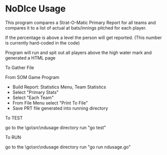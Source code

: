 # NoDIce Usage

This program compares a Strat-O-Matic Primary Report for all teams and compares it to a list of actual at bats/innings pitched for each player.

If the percentage is above a level the person will get reported.  (This number is currently hard-coded in the code)

Program will run and spit out all players above the high water mark and generated a HTML page

To Gather File

From SOM Game Program
* Build Report: Statistics Menu, Team Statistics
* Select "Primary Stats"
* Select "Each Team"
* From File Menu select "Print To File" 
* Save PRT file generated into running directory

To TEST

go to the \go\src\ndusage directory
run "go test"


To RUN

go to the \go\src\ndusage directory
run "go run ndusage.go"


